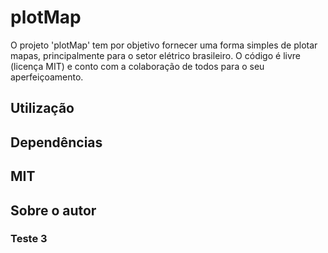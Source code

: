 # plotMap
O projeto 'plotMap' tem por objetivo fornecer uma forma simples de plotar mapas, principalmente para o setor elétrico brasileiro.
O código é livre (licença MIT) e conto com a colaboração de todos para o seu aperfeiçoamento.

## Utilização

## Dependências

## MIT

## Sobre o autor

### Teste 3
